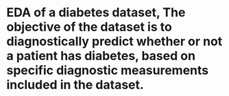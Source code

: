 # EDA of a diabetes dataset, The objective of the dataset is to diagnostically predict whether or not a patient has diabetes, based on specific diagnostic measurements included in the dataset.
